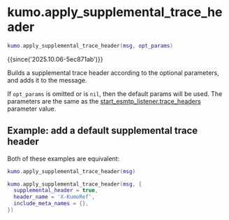# kumo.apply_supplemental_trace_header

```lua
kumo.apply_supplemental_trace_header(msg, opt_params)
```

{{since('2025.10.06-5ec871ab')}}

Builds a supplemental trace header according to the optional parameters, and
adds it to the message.

If `opt_params` is omitted or is `nil`, then the default params will be used.
The parameters are the same as the
[start_esmtp_listener.trace_headers](start_esmtp_listener/trace_headers.md)
parameter value.


## Example: add a default supplemental trace header

Both of these examples are equivalent:

```lua
kumo.apply_supplemental_trace_header(msg)
```

```lua
kumo.apply_supplemental_trace_header(msg, {
  supplemental_header = true,
  header_name = 'X-KumoRef',
  include_meta_names = {},
})
```


